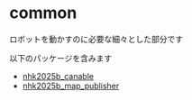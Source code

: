 # common
ロボットを動かすのに必要な細々とした部分です

以下のパッケージを含みます

- [nhk2025b_canable](nhk2025b_canable)
- [nhk2025b_map_publisher](nhk2025b_map_publisher)
